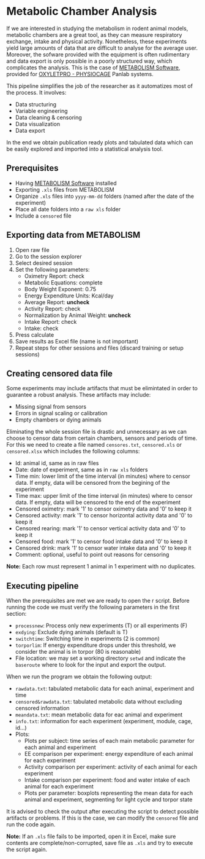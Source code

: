 # Metabolic Chamber Analysis

If we are interested in studying the metabolism in rodent animal models, metabolic chambers are a great tool, as they can measure respiratory exchange, intake and physical activity. Nonetheless, these experiments yield large amounts of data that are difficult to analyse for the average user. Moreover, the sofware provided with the equipment is often rudimentary and data export is only possible in a poorly structured way, which complicates the analysis. This is the case of [METABOLISM Software](https://www.panlab.com/en/products/metabolism-software-panlab), provided for [OXYLETPRO - PHYSIOCAGE](https://www.panlab.com/en/products/oxyletpro-home-cage) Panlab systems.

This pipeline simplifies the job of the researcher as it automatizes most of the process. It involves:

- Data structuring
- Variable engineering
- Data cleaning & censoring
- Data visualization
- Data export

In the end we obtain publication ready plots and tabulated data which can be easily explored and imported into a statistical analysis tool.

## Prerequisites
- Having [METABOLISM Software](https://www.panlab.com/en/products/metabolism-software-panlab) installed
- Exporting `.xls` files from METABOLISM
- Organize `.xls` files into `yyyy-mm-dd` folders (named after the date of the experiment)
- Place all date folders into a `raw xls` folder
- Include a `censored` file

## Exporting data from METABOLISM
1. Open raw file
2. Go to the session explorer
3. Select desired session
4. Set the following parameters:
   - Oximetry Report: check
   - Metabolic Equations: complete
   - Body Weight Exponent: 0.75
   - Energy Expenditure Units: Kcal/day
   - Average Report: **uncheck**
   - Activity Report: check
   - Normalization by Animal Weight: **uncheck**
   - Intake Report: check
   - Intake: check
5. Press calculate
6. Save results as Excel file (name is not important)
7. Repeat steps for other sessions and files (discard training or setup sessions)

## Creating censored data file

Some experiments may include artifacts that must be elimintated in order to guarantee a robust analysis. These artifacts may include:
- Missing signal from sensors
- Errors in signal scaling or calibration
- Empty chambers or dying animals

Eliminating the whole session file is drastic and unnecessary as we can choose to censor data from certain chambers, sensors and periods of time. For this we need to create a file named `censores.txt`, `censored.xls` or `censored.xlsx` which includes the following columns:
- Id: animal id, same as in raw files
- Date: date of experiment, same as in `raw xls` folders
- Time min: lower limit of the time interval (in minutes) where to censor data. If empty, data will be censored from the begining of the experiment
- Time max: upper limit of the time interval (in minutes) where to censor data. If empty, data will be censored to the end of the experiment
- Censored oximetry: mark '1' to censor oximetry data and '0' to keep it
- Censored activity: mark '1' to censor horizontal activity data and '0' to keep it
- Censored rearing: mark '1' to censor vertical activity data and '0' to keep it
- Censored food: mark '1' to censor food intake data and '0' to keep it
- Censored drink: mark '1' to censor water intake data and '0' to keep it
- Comment: optional, useful to point out reasons for censoring

**Note:** Each row must represent 1 animal in 1 experiment with no duplicates.

## Executing pipeline
When the prerequisites are met we are ready to open the r script. Before running the code we must verify the following parameters in the first section:
- `processnew`: Process only new experiments (T) or all experiments (F)
- `exdying`: Exclude dying animals (default is T)
- `switchtime`: Switching time in experiments (2 is common)
- `torporlim`: If energy expenditure drops under this threshold, we consider the animal is in torpor (80 is reasonable)
- File location: we may set a working directory `setwd` and indicate the `baseroute` where to look for the input and export the output.

When we run the program we obtain the following output:
- `rawdata.txt`: tabulated metabolic data for each animal, experiment and time
- `censored&rawdata.txt`: tabulated metabolic data without excluding censored information
- `meandata.txt`: mean metabolic data for eac animal and experiment
- `info.txt`: information for each experiment (experiment, module, cage, id...)
- Plots:
  - Plots per subject: time series of each main metabolic parameter for each animal and experiment
  - EE comparison per experiment: energy expenditure of each animal for each experiment
  - Activity comparison per experiment: activity of each animal for each experiment
  - Intake comparison per experiment: food and water intake of each animal for each experiment
  - Plots per parameter: boxplots representing the mean data for each animal and experiment, segmenting for light cycle and torpor state

It is advised to check the output after executing the script to detect possible artifacts or problems. If this is the case, we can modify the `censored` file and run the code again.

**Note:** If an `.xls` file fails to be imported, open it in Excel, make sure contents are complete/non-corrupted, save file as `.xls` and try to execute the script again.
